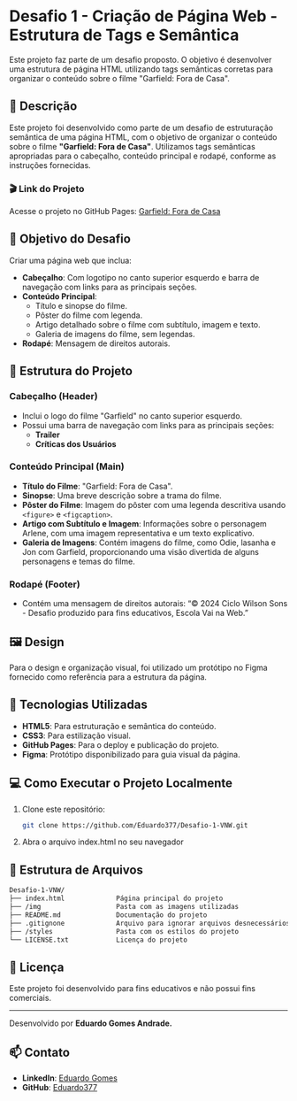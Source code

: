 # Desafio 1 - Criação de Página Web - Estrutura de Tags e Semântica

Este projeto faz parte de um desafio proposto. O objetivo é desenvolver uma estrutura de página HTML utilizando tags semânticas corretas para organizar o conteúdo sobre o filme "Garfield: Fora de Casa".


## 📄 Descrição

Este projeto foi desenvolvido como parte de um desafio de estruturação semântica de uma página HTML, com o objetivo de organizar o conteúdo sobre o filme **"Garfield: Fora de Casa"**. Utilizamos tags semânticas apropriadas para o cabeçalho, conteúdo principal e rodapé, conforme as instruções fornecidas.

### 🎬 Link do Projeto
Acesse o projeto no GitHub Pages: [Garfield: Fora de Casa](https://eduardo377.github.io/Desafio-1-VNW/)

## 🎯 Objetivo do Desafio

Criar uma página web que inclua:
- **Cabeçalho**: Com logotipo no canto superior esquerdo e barra de navegação com links para as principais seções.
- **Conteúdo Principal**:
  - Título e sinopse do filme.
  - Pôster do filme com legenda.
  - Artigo detalhado sobre o filme com subtítulo, imagem e texto.
  - Galeria de imagens do filme, sem legendas.
- **Rodapé**: Mensagem de direitos autorais.

## 📑 Estrutura do Projeto

### Cabeçalho (Header)
- Inclui o logo do filme "Garfield" no canto superior esquerdo.
- Possui uma barra de navegação com links para as principais seções:
  - **Trailer**
  - **Críticas dos Usuários**

### Conteúdo Principal (Main)
- **Título do Filme**: "Garfield: Fora de Casa".
- **Sinopse**: Uma breve descrição sobre a trama do filme.
- **Pôster do Filme**: Imagem do pôster com uma legenda descritiva usando `<figure>` e `<figcaption>`.
- **Artigo com Subtítulo e Imagem**: Informações sobre o personagem Arlene, com uma imagem representativa e um texto explicativo.
- **Galeria de Imagens**: Contém imagens do filme, como Odie, lasanha e Jon com Garfield, proporcionando uma visão divertida de alguns personagens e temas do filme.

### Rodapé (Footer)
- Contém uma mensagem de direitos autorais: “© 2024 Ciclo Wilson Sons - Desafio produzido para fins educativos, Escola Vai na Web.”

## 🖼️ Design

Para o design e organização visual, foi utilizado um protótipo no Figma fornecido como referência para a estrutura da página.

## 🚀 Tecnologias Utilizadas
- **HTML5**: Para estruturação e semântica do conteúdo.
- **CSS3**: Para estilização visual.
- **GitHub Pages**: Para o deploy e publicação do projeto.
- **Figma**: Protótipo disponibilizado para guia visual da página.

## 💻 Como Executar o Projeto Localmente

1. Clone este repositório:
   ```bash
   git clone https://github.com/Eduardo377/Desafio-1-VNW.git

2. Abra o arquivo index.html no seu navegador

## 📂 Estrutura de Arquivos

```bash
Desafio-1-VNW/
├── index.html             Página principal do projeto
├── /img                   Pasta com as imagens utilizadas
├── README.md              Documentação do projeto
├── .gitignone             Arquivo para ignorar arquivos desnecessários
├── /styles                Pasta com os estilos do projeto
└── LICENSE.txt            Licença do projeto
```

## 📜 Licença

Este projeto foi desenvolvido para fins educativos e não possui fins comerciais.

___

Desenvolvido por <b> Eduardo Gomes Andrade. </b> 

## 📫 Contato

- **LinkedIn**: [Eduardo Gomes](https://www.linkedin.com/in/eduardogomes377/)
- **GitHub**: [Eduardo377](https://github.com/Eduardo377)